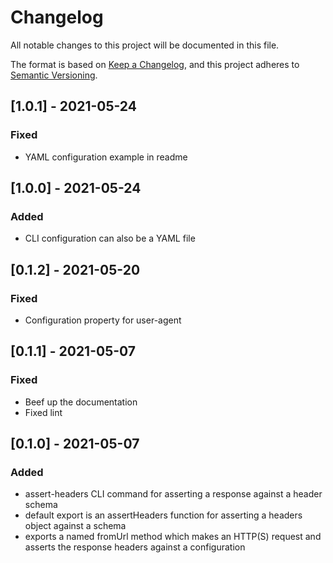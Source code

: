 # Changelog
All notable changes to this project will be documented in this file.

The format is based on [Keep a Changelog](https://keepachangelog.com/en/1.0.0/),
and this project adheres to [Semantic Versioning](https://semver.org/spec/v2.0.0.html).

## [1.0.1] - 2021-05-24

### Fixed

- YAML configuration example in readme

## [1.0.0] - 2021-05-24

### Added

- CLI configuration can also be a YAML file

## [0.1.2] - 2021-05-20

### Fixed

- Configuration property for user-agent

## [0.1.1] - 2021-05-07

### Fixed

- Beef up the documentation
- Fixed lint

## [0.1.0] - 2021-05-07

### Added

- assert-headers CLI command for asserting a response against a header schema
- default export is an assertHeaders function for asserting a headers object against a schema
- exports a named fromUrl method which makes an HTTP(S) request and asserts the response headers against a configuration
